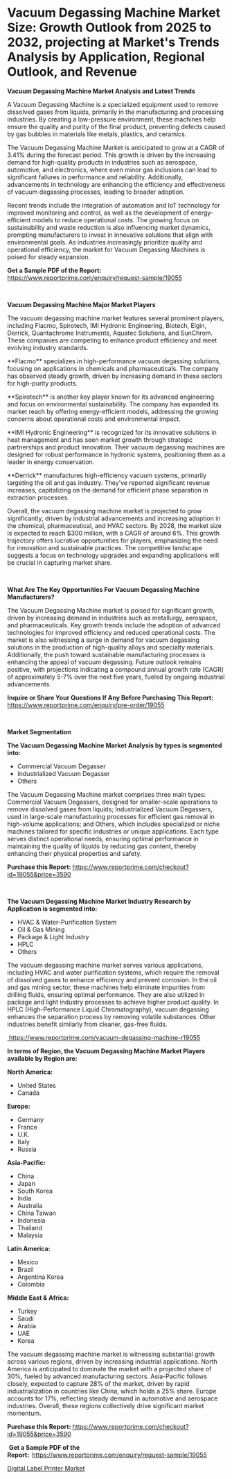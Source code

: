 <p><h1>Vacuum Degassing Machine Market Size: Growth Outlook from 2025 to 2032, projecting at Market's Trends Analysis by Application, Regional Outlook, and Revenue</h1></p><p><strong>Vacuum Degassing Machine Market Analysis and Latest Trends</strong></p>
<p><p>A Vacuum Degassing Machine is a specialized equipment used to remove dissolved gases from liquids, primarily in the manufacturing and processing industries. By creating a low-pressure environment, these machines help ensure the quality and purity of the final product, preventing defects caused by gas bubbles in materials like metals, plastics, and ceramics. </p><p>The Vacuum Degassing Machine Market is anticipated to grow at a CAGR of 3.41% during the forecast period. This growth is driven by the increasing demand for high-quality products in industries such as aerospace, automotive, and electronics, where even minor gas inclusions can lead to significant failures in performance and reliability. Additionally, advancements in technology are enhancing the efficiency and effectiveness of vacuum degassing processes, leading to broader adoption. </p><p>Recent trends include the integration of automation and IoT technology for improved monitoring and control, as well as the development of energy-efficient models to reduce operational costs. The growing focus on sustainability and waste reduction is also influencing market dynamics, prompting manufacturers to invest in innovative solutions that align with environmental goals. As industries increasingly prioritize quality and operational efficiency, the market for Vacuum Degassing Machines is poised for steady expansion.</p></p>
<p><strong>Get a Sample PDF of the Report:&nbsp;</strong> <a href="https://www.reportprime.com/enquiry/request-sample/19055?utm_campaign=3551&utm_medium=2&utm_source=Github&utm_content=ia&utm_term=19032025&utm_id=vacuum-degassing-machine">https://www.reportprime.com/enquiry/request-sample/19055</a></p>
<p>&nbsp;</p>
<p><strong>Vacuum Degassing Machine Major Market Players</strong></p>
<p><p>The vacuum degassing machine market features several prominent players, including Flacmo, Spirotech, IMI Hydronic Engineering, Biotech, Elgin, Derrick, Quantachrome Instruments, Aquatec Solutions, and SunChrom. These companies are competing to enhance product efficiency and meet evolving industry standards.</p><p>**Flacmo** specializes in high-performance vacuum degassing solutions, focusing on applications in chemicals and pharmaceuticals. The company has observed steady growth, driven by increasing demand in these sectors for high-purity products.</p><p>**Spirotech** is another key player known for its advanced engineering and focus on environmental sustainability. The company has expanded its market reach by offering energy-efficient models, addressing the growing concerns about operational costs and environmental impact.</p><p>**IMI Hydronic Engineering** is recognized for its innovative solutions in heat management and has seen market growth through strategic partnerships and product innovation. Their vacuum degassing machines are designed for robust performance in hydronic systems, positioning them as a leader in energy conservation.</p><p>**Derrick** manufactures high-efficiency vacuum systems, primarily targeting the oil and gas industry. They’ve reported significant revenue increases, capitalizing on the demand for efficient phase separation in extraction processes.</p><p>Overall, the vacuum degassing machine market is projected to grow significantly, driven by industrial advancements and increasing adoption in the chemical, pharmaceutical, and HVAC sectors. By 2028, the market size is expected to reach $300 million, with a CAGR of around 6%. This growth trajectory offers lucrative opportunities for players, emphasizing the need for innovation and sustainable practices. The competitive landscape suggests a focus on technology upgrades and expanding applications will be crucial in capturing market share.</p></p>
<p>&nbsp;</p>
<p><strong>What Are The Key Opportunities For Vacuum Degassing Machine Manufacturers?</strong></p>
<p><p>The Vacuum Degassing Machine market is poised for significant growth, driven by increasing demand in industries such as metallurgy, aerospace, and pharmaceuticals. Key growth trends include the adoption of advanced technologies for improved efficiency and reduced operational costs. The market is also witnessing a surge in demand for vacuum degassing solutions in the production of high-quality alloys and specialty materials. Additionally, the push toward sustainable manufacturing processes is enhancing the appeal of vacuum degassing. Future outlook remains positive, with projections indicating a compound annual growth rate (CAGR) of approximately 5-7% over the next five years, fueled by ongoing industrial advancements.</p></p>
<p><strong>Inquire or Share Your Questions If Any Before Purchasing This Report:</strong> <a href="https://www.reportprime.com/enquiry/pre-order/19055?utm_campaign=3551&utm_medium=2&utm_source=Github&utm_content=ia&utm_term=19032025&utm_id=vacuum-degassing-machine">https://www.reportprime.com/enquiry/pre-order/19055</a></p>
<p>&nbsp;</p>
<p><strong>Market Segmentation</strong></p>
<p><strong>The Vacuum Degassing Machine Market Analysis by types is segmented into:</strong></p>
<p><ul><li>Commercial Vacuum Degasser</li><li>Industrialized Vacuum Degasser</li><li>Others</li></ul></p>
<p><p>The Vacuum Degassing Machine market comprises three main types: Commercial Vacuum Degassers, designed for smaller-scale operations to remove dissolved gases from liquids; Industrialized Vacuum Degassers, used in large-scale manufacturing processes for efficient gas removal in high-volume applications; and Others, which includes specialized or niche machines tailored for specific industries or unique applications. Each type serves distinct operational needs, ensuring optimal performance in maintaining the quality of liquids by reducing gas content, thereby enhancing their physical properties and safety.</p></p>
<p><strong>Purchase this Report:&nbsp;</strong><a href="https://www.reportprime.com/checkout?id=19055&price=3590&utm_campaign=3551&utm_medium=2&utm_source=Github&utm_content=ia&utm_term=19032025&utm_id=vacuum-degassing-machine">https://www.reportprime.com/checkout?id=19055&price=3590</a></p>
<p>&nbsp;</p>
<p><strong>The Vacuum Degassing Machine Market Industry Research by Application is segmented into:</strong></p>
<p><ul><li>HVAC & Water-Purification System</li><li>Oil & Gas Mining</li><li>Package & Light Industry</li><li>HPLC</li><li>Others</li></ul></p>
<p><p>The vacuum degassing machine market serves various applications, including HVAC and water purification systems, which require the removal of dissolved gases to enhance efficiency and prevent corrosion. In the oil and gas mining sector, these machines help eliminate impurities from drilling fluids, ensuring optimal performance. They are also utilized in package and light industry processes to achieve higher product quality. In HPLC (High-Performance Liquid Chromatography), vacuum degassing enhances the separation process by removing volatile substances. Other industries benefit similarly from cleaner, gas-free fluids.</p></p>
<p><a href="https://www.reportprime.com/vacuum-degassing-machine-r19055?utm_campaign=3551&utm_medium=2&utm_source=Github&utm_content=ia&utm_term=19032025&utm_id=vacuum-degassing-machine">&nbsp;https://www.reportprime.com/vacuum-degassing-machine-r19055</a></p>
<p><strong>In terms of Region, the Vacuum Degassing Machine Market Players available by Region are:</strong></p>
<p>
    <p> <strong> North America: </strong>
        <ul>
            <li>United States</li>
            <li>Canada</li>
        </ul>
        </p> 
    <p> <strong> Europe: </strong>
        <ul>
            <li>Germany</li>
            <li>France</li>
            <li>U.K.</li>
            <li>Italy</li>
            <li>Russia</li>
        </ul>
        </p> 
    <p> <strong> Asia-Pacific: </strong>
        <ul>
            <li>China</li>
            <li>Japan</li>
            <li>South Korea</li>
            <li>India</li>
            <li>Australia</li>
            <li>China Taiwan</li>
            <li>Indonesia</li>
            <li>Thailand</li>
            <li>Malaysia</li>
        </ul>
        </p> 
    <p> <strong> Latin America: </strong>
        <ul>
            <li>Mexico</li>
            <li>Brazil</li>
            <li>Argentina Korea</li>
            <li>Colombia</li>
        </ul>
        </p> 
    <p> <strong> Middle East & Africa: </strong>
        <ul>
            <li>Turkey</li>
            <li>Saudi</li>
            <li>Arabia</li>
            <li>UAE</li>
            <li>Korea</li>
        </ul>
    </p>
    </p>
<p><p>The vacuum degassing machine market is witnessing substantial growth across various regions, driven by increasing industrial applications. North America is anticipated to dominate the market with a projected share of 30%, fueled by advanced manufacturing sectors. Asia-Pacific follows closely, expected to capture 28% of the market, driven by rapid industrialization in countries like China, which holds a 25% share. Europe accounts for 17%, reflecting steady demand in automotive and aerospace industries. Overall, these regions collectively drive significant market momentum.</p></p>
<p><strong>Purchase this Report: </strong><a href="https://www.reportprime.com/checkout?id=19055&price=3590&utm_campaign=3551&utm_medium=2&utm_source=Github&utm_content=ia&utm_term=19032025&utm_id=vacuum-degassing-machine">https://www.reportprime.com/checkout?id=19055&price=3590</a></p>
<p>&nbsp;<strong>Get a Sample PDF of the Report:&nbsp;&nbsp;</strong><a href="https://www.reportprime.com/enquiry/request-sample/19055?utm_campaign=3551&utm_medium=2&utm_source=Github&utm_content=ia&utm_term=19032025&utm_id=vacuum-degassing-machine">https://www.reportprime.com/enquiry/request-sample/19055</a></p>
<p><strong></strong></p>
<p><p><a href="https://github.com/spehnluenaru/Market-Research-Report-List-1/blob/main/digital-label-printer-market.md?utm_campaign=3551&utm_medium=2&utm_source=Github&utm_content=ia&utm_term=19032025&utm_id=vacuum-degassing-machine">Digital Label Printer Market</a></p></p>